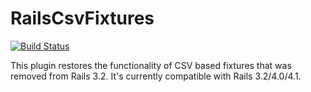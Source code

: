 RailsCsvFixtures
================
[![Build Status](https://travis-ci.org/bfolkens/rails-csv-fixtures.png)](https://travis-ci.org/bfolkens/rails-csv-fixtures)

This plugin restores the functionality of CSV based fixtures that was removed from Rails 3.2.
It's currently compatible with Rails 3.2/4.0/4.1.
